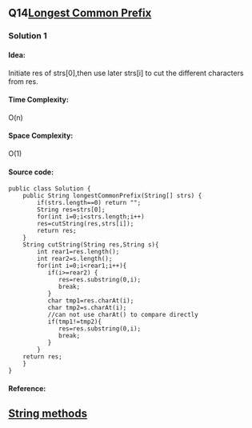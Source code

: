 ## Q14[Longest Common Prefix](https://leetcode.com/problems/longest-common-prefix/) 

### Solution 1
#### Idea:
Initiate res of strs[0],then use later strs[i] to cut the different characters from res.
#### Time Complexity: 
O(n)
#### Space Complexity:
O(1)
#### Source code:
```
public class Solution {
    public String longestCommonPrefix(String[] strs) {
        if(strs.length==0) return "";
        String res=strs[0];
        for(int i=0;i<strs.length;i++)
        res=cutString(res,strs[i]);
        return res;
    }
    String cutString(String res,String s){
        int rear1=res.length();
		int rear2=s.length();
		for(int i=0;i<rear1;i++){
		   if(i>=rear2) {
		      res=res.substring(0,i);
		      break;
		   }
		   char tmp1=res.charAt(i);
		   char tmp2=s.charAt(i);
		   //can not use charAt() to compare directly
		   if(tmp1!=tmp2){
		      res=res.substring(0,i);
		      break;
		   }
		}
	return res;
	}
}    
```
#### Reference:
[String methods](http://blog.csdn.net/az44yao/article/details/7582580)
---

